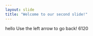 ```yaml
---
layout: slide
title: "Welcome to our second slide!"
---
```

hello 
Use the left arrow to go back!
6120
